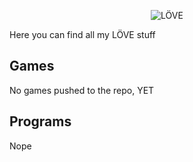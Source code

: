 <p align="center">
  <img src="http://i.imgur.com/c9KGgDO.png" alt="LÖVE"/>
</p>
Here you can find all my LÖVE stuff

Games
-----------------------------
No games pushed to the repo, YET


Programs
-----------------------------
Nope

